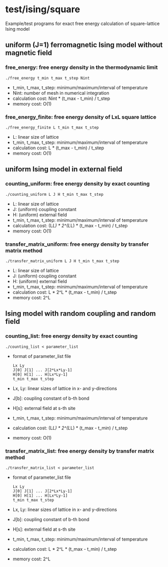 # test/ising/square

Example/test programs for exact free energy calculation of
square-lattice Ising model

## uniform (J=1) ferromagnetic Ising model without magnetic field

### free\_energy: free energy density in the thermodynamic limit

```
./free_energy t_min t_max t_step Nint
```

* t\_min, t\_max, t\_step: minimum/maximum/interval of temperature
* Nint: number of mesh in numerical integration
* calculation cost: Nint * (t\_max - t\_min) / t\_step
* memory cost: O(1)

### free\_energy\_finite: free energy density of LxL square lattice

```
./free_energy_finite L t_min t_max t_step
```

* L: linear size of lattice
* t\_min, t\_max, t\_step: minimum/maximum/interval of temperature
* calculation cost: L * (t\_max - t\_min) / t\_step
* memory cost: O(1)

## uniform Ising model in external field

### counting\_uniform: free energy density by exact counting

```
./counting_uniform L J H t_min t_max t_step
```
* L: linear size of lattice
* J: (uniform) coupling constant
* H: (uniform) external field
* t\_min, t\_max, t\_step: minimum/maximum/interval of temperature
* calculation cost: (L*L) * 2^(L*L) * (t\_max - t\_min) / t\_step
* memory cost: O(1)

### transfer\_matrix\_uniform: free energy density by transfer matrix method

```
./transfer_matrix_uniform L J H t_min t_max t_step
```
* L: linear size of lattice
* J: (uniform) coupling constant
* H: (uniform) external field
* t\_min, t\_max, t\_step: minimum/maximum/interval of temperature
* calculation cost: L * 2^L * (t\_max - t\_min) / t\_step
* memory cost: 2^L

## Ising model with random coupling and random field

### counting\_list: free energy density by exact counting

```
./counting_list < parameter_list
```

* format of parameter_list file

  ```
  Lx Ly
  J[0] J[1] ... J[2*Lx*Ly-1]
  H[0] H[1] ... H[Lx*Ly-1]
  t_min t_max t_step
  ```
* Lx, Ly: linear sizes of lattice in x- and y-directions
* J[b]: coupling constant of b-th bond
* H[s]: external field at s-th site
* t\_min, t\_max, t\_step: minimum/maximum/interval of temperature
* calculation cost: (L*L) * 2^(L*L) * (t\_max - t\_min) / t\_step
* memory cost: O(1)

### transfer\_matrix\_list: free energy density by transfer matrix method

```
./transfer_matrix_list < parameter_list
```

* format of parameter_list file

  ```
  Lx Ly
  J[0] J[1] ... J[2*Lx*Ly-1]
  H[0] H[1] ... H[Lx*Ly-1]
  t_min t_max t_step
  ```
* Lx, Ly: linear sizes of lattice in x- and y-directions
* J[b]: coupling constant of b-th bond
* H[s]: external field at s-th site
* t\_min, t\_max, t\_step: minimum/maximum/interval of temperature
* calculation cost: L * 2^L * (t_max - t_min) / t_step
* memory cost: 2^L
